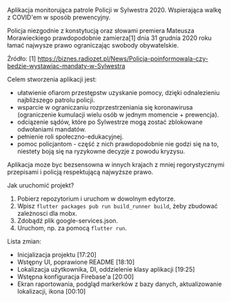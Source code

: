 Aplikacja monitorująca patrole Policji w Sylwestra 2020. Wspierająca walkę z COVID'em w sposób prewencyjny.

Policja niezgodnie z konstytucją oraz słowami premiera Mateusza Morawieckiego prawdopodobnie zamierza[1] dnia 31 grudnia 2020 roku łamać najwysze prawo ograniczając swobody obywatelskie.

Źródło:
[1] https://biznes.radiozet.pl/News/Policja-poinformowala-czy-bedzie-wystawiac-mandaty-w-Sylwestra


Celem stworzenia aplikacji jest: 

- ułatwienie ofiarom przestępstw uzyskanie pomocy, dzięki odnalezieniu najbliższego patrolu policji.
- wsparcie w ograniczaniu rozprzestrzeniania się koronawirusa (ograniczenie kumulacji wielu osób w jednym momencie + prewencja).
- odciązenie sądów, które po Sylwestrze mogą zostać zblokowane odwołaniami mandatów.
- pełnienie roli społeczno-edukacyjnej.
- pomoc policjantom - część z nich prawdopodobnie nie godzi się na to, niestety boją się na ryzykowne decyzje z powodu kryzysu.

Aplikacja moze byc bezsensowna w innych krajach z mniej regorystycznymi przepisami i policją respektującą najwyższe prawo. 

Jak uruchomić projekt?
1. Pobierz repozytorium i uruchom w dowolnym edytorze.
2. Wpisz ```flutter packages pub run build_runner build```, żeby zbudować zależnosci dla mobx.
3. Zdobądź plik google-services.json. 
4. Uruchom, np. za pomocą ```flutter run```.


Lista zmian:
- Inicjalizacja projektu [17:20]
- Wstępny UI, poprawione README [18:10]
- Lokalizacja użytkownika, DI, oddzielenie klasy aplikacji [19:25]
- Wstępna konfiguracja Firebase'a [20:00]
- Ekran raportowania, podgląd markerków z bazy danych, aktualizowanie lokalizacji, ikona [00:10]